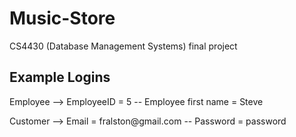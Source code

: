 <h1>Music-Store</h1>
<p>CS4430 (Database Management Systems) final project<p>

<h2>Example Logins</h2>
<p>Employee --> EmployeeID = 5 -- Employee first name = Steve</p>
<p>Customer --> Email = fralston@gmail.com -- Password = password</p>
